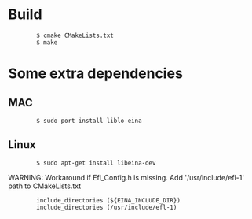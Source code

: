 
# Build

            $ cmake CMakeLists.txt
            $ make
            
# Some extra dependencies
 
## MAC
            $ sudo port install liblo eina
            
## Linux

            $ sudo apt-get install libeina-dev

WARNING: Workaround if Efl_Config.h is missing. Add '/usr/include/efl-1' path to CMakeLists.txt

            include_directories (${EINA_INCLUDE_DIR})
            include_directories (/usr/include/efl-1)
